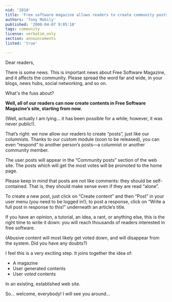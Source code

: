 ```yaml
---
nid: '2810'
title: 'Free software magazine allows readers to create community posts!'
authors: 'Tony Mobily'
published: '2008-04-07 9:05:18'
tags: community
license: verbatim_only
section: announcements
listed: 'true'

---
```

Dear readers,

There is some news. This is important news about Free Software Magazine, and it affects the community. Please spread the word far and wide, in your blogs, news hubs, social networking, and so on.

What's the fuss about?

**Well, all of our readers can now create contents in Free Software Magazine’s site, starting from now.** 

<!--break-->

(Well, actually I am lying... it has been possible for a while; however, it was never public!).

That’s right: we now allow our readers to create “posts”, just like our columnists. Thanks to our custom module (soon to be released), you can even “respond” to another person’s posts—a columnist or another community member.

The user posts will appear in the “Community posts” section of the web site. The posts which will get the most votes will be promoted to the home page.

Please keep in mind that posts are not like comments: they should be self-contained. That is, they should make sense even if they are read “alone”.

To create a new post, just click on “Create content” and then “Post” in your user menu (you need to be logged in!); to post a response, click on “Write a full post in response to this!” underneath an article’s title.

If you have an opinion, a tutorial, an idea, a rant, or anything else, this is the right time to write it down: you will reach thousands of readers interested in free software.

(Abusive content will most likely get voted down, and will disappear from the system. Did you have any doubts?)

I feel this is a very exciting step. It joins together the idea of:

* A magazine
* User generated contents
* User _voted_ contents

In an existing, established web site.

So... welcome, everybody! I will see you around...